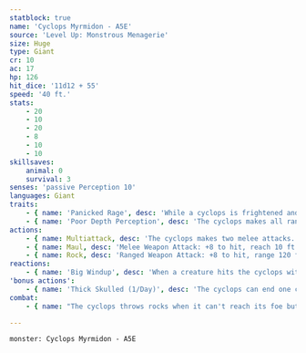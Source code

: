 ```yaml
---
statblock: true
name: 'Cyclops Myrmidon - A5E'
source: 'Level Up: Monstrous Menagerie'
size: Huge
type: Giant
cr: 10
ac: 17
hp: 126
hit_dice: '11d12 + 55'
speed: '40 ft.'
stats:
    - 20
    - 10
    - 20
    - 8
    - 10
    - 10
skillsaves:
    animal: 0
    survival: 3
senses: 'passive Perception 10'
languages: Giant
traits:
    - { name: 'Panicked Rage', desc: 'While a cyclops is frightened and the source of its fear is in sight, it makes attack rolls with advantage instead of disadvantage.' }
    - { name: 'Poor Depth Perception', desc: 'The cyclops makes all ranged attacks with disadvantage.' }
actions:
    - { name: Multiattack, desc: 'The cyclops makes two melee attacks.' }
    - { name: Maul, desc: 'Melee Weapon Attack: +8 to hit, reach 10 ft., one target. Hit: 26 (6d6 + 5) bludgeoning damage.' }
    - { name: Rock, desc: 'Ranged Weapon Attack: +8 to hit, range 120 ft. (see Poor Depth Perception), one target. Hit: 32 (5d10 + 5) bludgeoning damage.' }
reactions:
    - { name: 'Big Windup', desc: 'When a creature hits the cyclops with a melee attack, the cyclops readies a powerful strike against its attacker. The cyclops has advantage on the next club attack it makes against the attacker before the end of its next turn.' }
'bonus actions':
    - { name: 'Thick Skulled (1/Day)', desc: 'The cyclops can end one condition on itself that was imposed through a failed Wisdom saving throw.' }
combat:
    - { name: "The cyclops throws rocks when it can't reach its foe but it prefers melee", desc: 'It uses its club attack on whichever creature it has targeted with Big Windup. It may retreat or surrender if reduced to 30 hit points or fewer, unless it is too enraged to notice its wounds.' }

---
```

```statblock
monster: Cyclops Myrmidon - A5E
```

